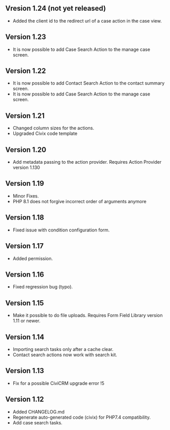 Vresion 1.24 (not yet released)
------------

* Added the client id to the redirect url of a case action in the case view. 

Version 1.23
------------

* It is now possible to add Case Search Action to the manage case screen.

Version 1.22
------------

* It is now possible to add Contact Search Action to the contact summary screen.
* It is now possible to add Case Search Action to the manage case screen.

Version 1.21
------------

* Changed column sizes for the actions.
* Upgraded Civix code template

Version 1.20
------------

* Add metadata passing to the action provider. Requires Action Provider version 1.130

Version 1.19
------------

* Minor Fixes.
* PHP 8.1 does not forgive incorrect order of arguments anymore

Version 1.18
------------

* Fixed issue with condition configuration form.

Version 1.17
------------

* Added permission.

Version 1.16
------------

* Fixed regression bug (typo).

Version 1.15
------------

* Make it possible to do file uploads. Requires Form Field Library version 1.11 or newer.

Version 1.14
------------

* Importing search tasks only after a cache clear.
* Contact search actions now work with search kit.

Version 1.13
------------
* Fix for a possible CiviCRM upgrade error !5

Version 1.12
------------
* Added CHANGELOG.md
* Regenerate auto-generated code (civix) for PHP7.4 compatibility.
* Add case search tasks.
